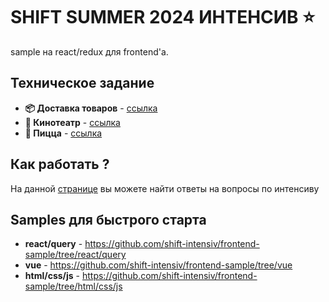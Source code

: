 # **SHIFT SUMMER 2024 ИНТЕНСИВ ⭐️**

sample на react/redux для frontend'а.

## Техническое задание

- **📦 Доставка товаров** - [ссылка](https://omniscient-honeydew-f15.notion.site/7c46a3a33c8946bc8353d852afbf39a1)
- **🍿 Кинотеатр** - [ссылка](https://omniscient-honeydew-f15.notion.site/90eef6b45a7843158d5731a1d4fd2440)
- **🍕 Пицца** - [ссылка](https://omniscient-honeydew-f15.notion.site/efe624e43fa94004b37acc093565fa18)

## Как работать ?

На данной [странице](https://www.notion.so/2602fbc1bf3045b08a14bc0ae06304a9) вы можете найти ответы на вопросы по интенсиву

## Samples для быстрого старта

- **react/query** - https://github.com/shift-intensiv/frontend-sample/tree/react/query
- **vue** - https://github.com/shift-intensiv/frontend-sample/tree/vue
- **html/css/js** - https://github.com/shift-intensiv/frontend-sample/tree/html/css/js
